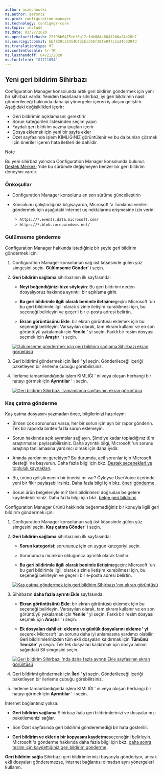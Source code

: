 ```yaml
---
author: aczechowski
ms.author: aaroncz
ms.prod: configuration-manager
ms.technology: configmgr-core
ms.topic: include
ms.date: 03/27/2020
ms.openlocfilehash: 22f98b6475fef0a12cfdb804c604f2b6a24c28b7
ms.sourcegitcommit: bbf820c35414bf2cba356f30fe047c1a34c5384d
ms.translationtype: MT
ms.contentlocale: tr-TR
ms.lasthandoff: 04/21/2020
ms.locfileid: "81711654"
---
```

## <a name="new-feedback-wizard"></a><a name="bkmk_feedback"></a>Yeni geri bildirim Sihirbazı

<!--3180826-->

Configuration Manager konsolunda artık geri bildirim göndermek için yeni bir sihirbaz vardır. Yeniden tasarlanan sihirbaz, iyi geri bildirimin nasıl gönderileceği hakkında daha iyi yönergeler içeren iş akışını geliştirir. Aşağıdaki değişiklikleri içerir:

- Geri bildirimin açıklamasını gerektirir
- Sorun kategorileri listesinden seçim yapın
- Faydalı geri bildirim yazma ipuçları içerir
- Dosya eklemek için yeni bir sayfa ekler
- Özet sayfasında işlem KIMLIĞINIZ görüntülenir ve bu da bunları çözmek için öneriler içeren hata iletileri de dahildir.

> [!NOTE]
> Bu yeni sihirbaz yalnızca Configuration Manager konsolunda bulunur. [Destek Merkezi](../../../../support/support-center.md) 'nde bu sürümde değişmeyen benzer bir geri bildirim deneyimi vardır.

### <a name="prerequisites"></a>Önkoşullar

- Configuration Manager konsolunu en son sürüme güncelleştirin

- Konsolunu çalıştırdığınız bilgisayarda, Microsoft 'a Tanılama verileri göndermek için aşağıdaki Internet uç noktalarına erişmesine izin verin:

  - `https://*.events.data.microsoft.com/`
  - `https://*.blob.core.windows.net/`

### <a name="how-to-send-a-smile"></a>Gülümseme gönderme

Configuration Manager hakkında istediğiniz bir şeyle geri bildirim göndermek için:

1. Configuration Manager konsolunun sağ üst köşesinde gülen yüz simgesini seçin. **Gülümseme Gönder**' i seçin.

1. **Geri bildirim sağlama** sihirbazının ilk sayfasında:

    - **Neyi beğendiğinizi bize söyleyin**: Bu geri bildirimi neden dosyalıyoruz hakkında ayrıntılı bir açıklama girin.

    - **Bu geri bildirimle ilgili olarak benimle iletişime**geçin: Microsoft 'un bu geri bildirimle ilgili olarak sizinle iletişim kurabilmesi için, bu seçeneği belirleyin ve geçerli bir e-posta adresi belirtin.

    - **Ekran görüntüsünü Ekle**: bir ekran görüntüsü eklemek için bu seçeneği belirleyin. Varsayılan olarak, tam ekranı kullanır ve en son görüntüyü yakalamak için **Yenile** ' yi seçin. Farklı bir resim dosyası seçmek için **Araştır** ' ı seçin.

    [![Gülümseme göndermek için geri bildirim sağlama Sihirbazı ekran görüntüsü](../../media/3180826-send-a-smile.png)](../../media/3180826-send-a-smile.png#lightbox)

1. Geri bildirimi göndermek için **İleri ' yi** seçin. Gönderileceği içeriği paketleyen bir ilerleme çubuğu görebilirsiniz.

1. İlerleme tamamlandığında işlem KIMLIĞI ' ni veya oluşan herhangi bir hatayı görmek için **Ayrıntılar** ' ı seçin.

    [![Geri bildirim Sihirbazı Tamamlama sayfasının ekran görüntüsü](../../media/3180826-provide-feedback-complete.png)](../../media/3180826-provide-feedback-complete.png#lightbox)

### <a name="how-to-send-a-frown"></a>Kaş çatma gönderme

Kaş çatma dosyasını yazmadan önce, bilgilerinizi hazırlayın:

- Birden çok sorununuz varsa, her bir sorun için ayrı bir rapor gönderin. Tek bir raporda birden fazla sorun eklemeyin.

- Sorun hakkında açık ayrıntılar sağlayın. Şimdiye kadar topladığınız tüm araştırmaları paylaşabilirsiniz. Daha ayrıntılı bilgi, Microsoft 'un sorunu araştırıp tanılamasına yardımcı olmak için daha iyidir.

- Anında yardım mı gerekiyor? Bu durumda, acil sorunlar için Microsoft desteği 'ne başvurun. Daha fazla bilgi için bkz. [Destek seçenekleri ve topluluk kaynakları](../../../../understand/find-help.md#BKMK_SupportOptions).

- Bu, ürünü geliştirmenin bir önerisi mi var? Öyleyse UserVoice üzerinde yeni bir fikir paylaşabilirsiniz. Daha fazla bilgi için bkz. [öneri gönderme](../../../../understand/find-help.md#send-a-suggestion).

- Sorun ürün belgeleriyle mı? Geri bildirimleri doğrudan belgelere kaydedebilirsiniz. Daha fazla bilgi için bkz. [belge geri bildirimi](../../../../understand/use-docs.md#bkmk_docfeedback).

Configuration Manager ürünü hakkında beğenmediğiniz bir konuyla ilgili geri bildirim göndermek için:

1. Configuration Manager konsolunun sağ üst köşesinde gülen yüz simgesini seçin. **Kaş çatma Gönder**' i seçin.

1. **Geri bildirim sağlama** sihirbazının ilk sayfasında:

    - **Sorun kategorisi**: sorununuz için en uygun kategoriyi seçin.

    - Sorununuzu mümkün olduğunca ayrıntılı olarak tanıtın.

    - **Bu geri bildirimle ilgili olarak benimle iletişime**geçin: Microsoft 'un bu geri bildirimle ilgili olarak sizinle iletişim kurabilmesi için, bu seçeneği belirleyin ve geçerli bir e-posta adresi belirtin.

    [![Kaş çatma göndermek için geri bildirim Sihirbazı 'nın ekran görüntüsü](../../media/3180826-describe-issue.png)](../../media/3180826-describe-issue.png#lightbox)

1. Sihirbazın **daha fazla ayrıntı Ekle** sayfasında:

    - **Ekran görüntüsünü Ekle**: bir ekran görüntüsü eklemek için bu seçeneği belirleyin. Varsayılan olarak, tam ekranı kullanır ve en son görüntüyü yakalamak için **Yenile** ' yi seçin. Farklı bir resim dosyası seçmek için **Araştır** ' ı seçin.

    - **Ek dosyaları dahil et**: **ekleme ve günlük dosyalarını ekleme ' yi** seçerek Microsoft 'un sorunu daha iyi anlamasına yardımcı olabilir. Geri bildirimlerinizden tüm ekli dosyaları kaldırmak için **Tümünü Temizle**' yi seçin. Tek tek dosyaları kaldırmak için dosya adının sağındaki Sil simgesini seçin.

    [![Geri bildirim Sihirbazı 'nda daha fazla ayrıntı Ekle sayfasının ekran görüntüsü](../../media/3180826-add-more-details.png)](../../media/3180826-add-more-details.png#lightbox)

1. Geri bildirimi göndermek için **İleri ' yi** seçin. Gönderileceği içeriği paketleyen bir ilerleme çubuğu görebilirsiniz.

1. İlerleme tamamlandığında işlem KIMLIĞI ' ni veya oluşan herhangi bir hatayı görmek için **Ayrıntılar** ' ı seçin.

İnternet bağlantınız yoksa:

- **Geri bildirim sağlama** Sihirbazı hala geri bildirimlerinizi ve dosyalarınızı paketlemenizi sağlar.

- Son Özet sayfasında geri bildirimi gönderemediği bir hata gösterilir.

- **Geri bildirim ve eklerin bir kopyasını kaydetme**seçeneğini belirleyin. Microsoft 'a gönderme hakkında daha fazla bilgi için bkz. [daha sonra teslim için kaydettiğiniz geri bildirim gönderme](../../../../understand/find-help.md#BKMK_NoInternet).

**Geri bildirim sağla** Sihirbazı geri bildirimlerinizi başarıyla gönderiyor, ancak ekli dosyaları gönderemezse, internet bağlantısı olmadan aynı yönergeleri kullanın.
